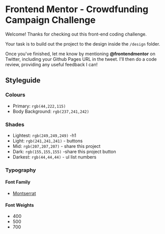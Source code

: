 # Frontend Mentor - Crowdfunding Campaign Challenge

Welcome! Thanks for checking out this front-end coding challenge. 

Your task is to build out the project to the design inside the `/design` folder.

Once you've finished, let me know by mentioning **@frontendmentor** on Twitter, including your Github Pages URL in the tweet. I'll then do a code review, providing any useful feedback I can!

## Styleguide

### Colours
- Primary: `rgb(44,222,115)`
- Body Background: `rgb(237,241,242)`

### Shades
- Lightest: `rgb(249,249,249)` -h1
- Light: `rgb(241,241,241)` - buttons
- Mid: `rgb(207,207,207)` - share this project 
- Dark: `rgb(155,155,155)`  -share this project button
- Darkest: `rgb(44,44,44)` - ul list numbers

### Typography
#### Font Family
- [Montserrat](https://fonts.google.com/specimen/Montserrat)

#### Font Weights
- 400
- 500
- 700